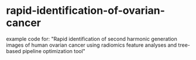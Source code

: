 # rapid-identification-of-ovarian-cancer
example code for: "Rapid identification of second harmonic generation images of human ovarian cancer using radiomics feature analyses and tree-based pipeline optimization tool"
